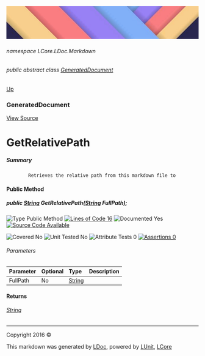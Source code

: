 ![](../Content/LDoc-banner-small.png "")

###### namespace LCore.LDoc.Markdown

###### public abstract class [GeneratedDocument](GeneratedDocument.md)
[Up](GeneratedDocument.md)

### GeneratedDocument
[View Source](../Markdown/Generators/GeneratedDocument.cs)

# GetRelativePath

##### Summary

            Retrieves the relative path from this markdown file to 

#### Public Method

##### public <a href="https://msdn.microsoft.com/en-us/library/system.string.aspx" alt="">String</a> GetRelativePath(<a href="https://msdn.microsoft.com/en-us/library/system.string.aspx" alt="">String</a> FullPath);

![Type Public Method](http://b.repl.ca/v1/Type-Public%20Method-blue.png "") [![Lines of Code 16](http://b.repl.ca/v1/Lines%20of%20Code-16-blue.png "")](../Markdown/Generators/GeneratedDocument.cs#L94)    ![Documented Yes](http://b.repl.ca/v1/Documented-Yes-brightgreen.png "") [![Source Code Available](http://b.repl.ca/v1/Source%20Code-Available-brightgreen.png "")](../Markdown/Generators/GeneratedDocument.cs#L94)

![Covered No](http://b.repl.ca/v1/Covered-No-red.png "") ![Unit Tested No](http://b.repl.ca/v1/Unit%20Tested-No-lightgrey.png "") ![Attribute Tests 0](http://b.repl.ca/v1/Attribute%20Tests-0-lightgrey.png "") [![Assertions 0](http://b.repl.ca/v1/Assertions-0-lightgrey.png "")](../Markdown/Generators/GeneratedDocument.cs)

###### Parameters

Parameter | Optional | Type | Description
:---  | :---  | :---  | :--- 
FullPath | No | [String](https://msdn.microsoft.com/en-us/library/system.string.aspx) | 


#### Returns

###### [String](https://msdn.microsoft.com/en-us/library/system.string.aspx)



---

Copyright 2016 &copy; [](../../README.md) [](../../TableOfContents.md)

This markdown was generated by [LDoc](https://github.com/CodeSingularity/LDoc), powered by [LUnit](https://github.com/CodeSingularity/LUnit), [LCore](https://github.com/CodeSingularity/LCore)
